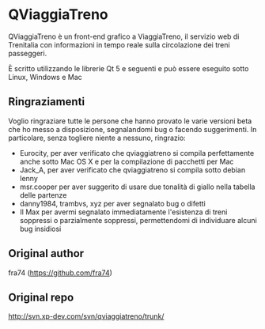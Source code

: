 # QViaggiaTreno

QViaggiaTreno è un front-end grafico a ViaggiaTreno, il servizio web di Trenitalia con informazioni in tempo reale sulla circolazione dei treni passeggeri.

È scritto utilizzando le librerie Qt 5 e seguenti  e può essere eseguito sotto Linux, Windows e Mac

## Ringraziamenti

Voglio ringraziare tutte le persone che hanno provato le varie versioni beta che ho messo a disposizione, segnalandomi bug o 
facendo suggerimenti. In particolare, senza togliere niente a nessuno, ringrazio:

* Eurocity, per aver verificato che qviaggiatreno si compila perfettamente anche sotto Mac OS X e per la compilazione di pacchetti per Mac
* Jack_A, per aver verificato che qviaggiatreno si compila sotto debian lenny
* msr.cooper per aver suggerito di usare due tonalità di giallo nella tabella delle partenze
* danny1984, trambvs, xyz per aver segnalato bug o difetti
* Il Max per avermi segnalato immediatamente l'esistenza di treni soppressi o parzialmente soppressi, permettendomi di individuare alcuni bug insidiosi

## Original author
fra74 (https://github.com/fra74)
## Original repo
http://svn.xp-dev.com/svn/qviaggiatreno/trunk/
